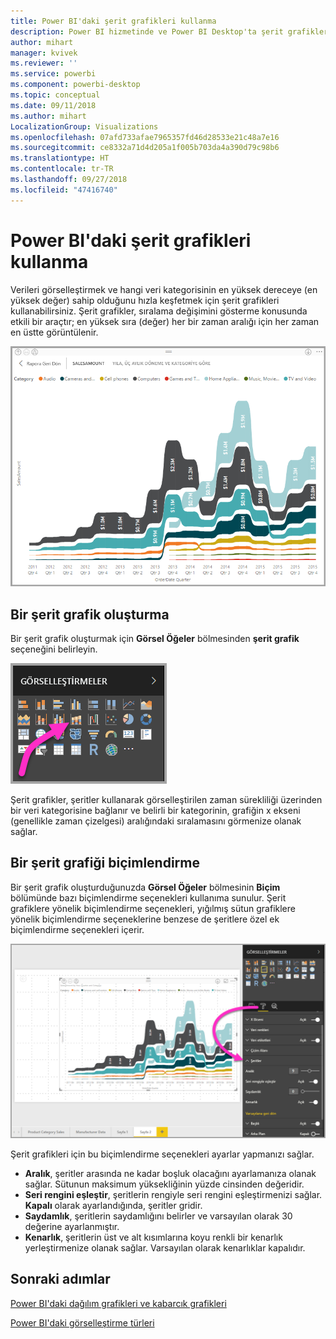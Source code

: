 ```yaml
---
title: Power BI'daki şerit grafikleri kullanma
description: Power BI hizmetinde ve Power BI Desktop'ta şerit grafikler oluşturma ve bunları kullanma
author: mihart
manager: kvivek
ms.reviewer: ''
ms.service: powerbi
ms.component: powerbi-desktop
ms.topic: conceptual
ms.date: 09/11/2018
ms.author: mihart
LocalizationGroup: Visualizations
ms.openlocfilehash: 07afd733afae7965357fd46d28533e21c48a7e16
ms.sourcegitcommit: ce8332a71d4d205a1f005b703da4a390d79c98b6
ms.translationtype: HT
ms.contentlocale: tr-TR
ms.lasthandoff: 09/27/2018
ms.locfileid: "47416740"
---
```

# <a name="use-ribbon-charts-in-power-bi"></a>Power BI'daki şerit grafikleri kullanma
Verileri görselleştirmek ve hangi veri kategorisinin en yüksek dereceye (en yüksek değer) sahip olduğunu hızla keşfetmek için şerit grafikleri kullanabilirsiniz. Şerit grafikler, sıralama değişimini gösterme konusunda etkili bir araçtır; en yüksek sıra (değer) her bir zaman aralığı için her zaman en üstte görüntülenir. 

![Şerit grafik](media/desktop-ribbon-charts/ribbon-charts_01.png)

## <a name="create-a-ribbon-chart"></a>Bir şerit grafik oluşturma
Bir şerit grafik oluşturmak için **Görsel Öğeler** bölmesinden **şerit grafik** seçeneğini belirleyin.

![](media/desktop-ribbon-charts/ribbon-charts_02.png)

Şerit grafikler, şeritler kullanarak görselleştirilen zaman sürekliliği üzerinden bir veri kategorisine bağlanır ve belirli bir kategorinin, grafiğin x ekseni (genellikle zaman çizelgesi) aralığındaki sıralamasını görmenize olanak sağlar.

## <a name="format-a-ribbon-chart"></a>Bir şerit grafiği biçimlendirme
Bir şerit grafik oluşturduğunuzda **Görsel Öğeler** bölmesinin **Biçim** bölümünde bazı biçimlendirme seçenekleri kullanıma sunulur. Şerit grafiklere yönelik biçimlendirme seçenekleri, yığılmış sütun grafiklere yönelik biçimlendirme seçeneklerine benzese de şeritlere özel ek biçimlendirme seçenekleri içerir.

![Görselleştirme bölmesinde şerit şablonu](media/desktop-ribbon-charts/ribbon-charts_03.png)

Şerit grafikleri için bu biçimlendirme seçenekleri ayarlar yapmanızı sağlar.

* **Aralık**, şeritler arasında ne kadar boşluk olacağını ayarlamanıza olanak sağlar. Sütunun maksimum yüksekliğinin yüzde cinsinden değeridir.
* **Seri rengini eşleştir**, şeritlerin rengiyle seri rengini eşleştirmenizi sağlar. **Kapalı** olarak ayarlandığında, şeritler gridir.
* **Saydamlık**, şeritlerin saydamlığını belirler ve varsayılan olarak 30 değerine ayarlanmıştır.
* **Kenarlık**, şeritlerin üst ve alt kısımlarına koyu renkli bir kenarlık yerleştirmenize olanak sağlar. Varsayılan olarak kenarlıklar kapalıdır.

## <a name="next-steps"></a>Sonraki adımlar

[Power BI'daki dağılım grafikleri ve kabarcık grafikleri](power-bi-visualization-scatter.md)

[Power BI'daki görselleştirme türleri](power-bi-visualization-types-for-reports-and-q-and-a.md)